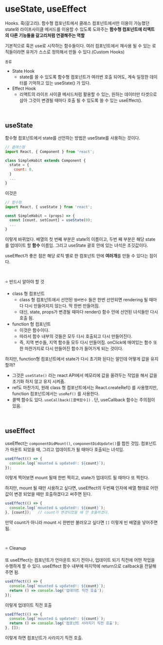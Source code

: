 # useState, useEffect

Hooks. 훅(갈고리). 함수형 컴포넌트에서 클래스 컴포넌트에서만 이용이 가능했던 state와 라이프사이클 메서드를 이용할 수 있도록 도와주는 **함수형 컴포넌트에 리액트의 다른 기능들을 갈고리처럼 연결해주는 역할**

기본적으로 훅은 use로 시작하는 함수들이다. 여러 컴포넌트에서 재사용 될 수 있는 로직들이라면 유저가 스스로 정의해서 만들 수 있다.(Custom Hooks)

`종류`

- State Hook
  - state를 쓸 수 있도록 함수형 컴포넌트가 여러번 호출 되어도, 계속 일정한 데이터를 기억하고 있는 useState() 가 있다.
- Effect Hook
  - 리액트의 라이프 사이클 메서드처럼 활용할 수 있는, 원하는 데이터만 타겟으로 삼아 그것이 변경될 때마다 호출 될 수 있도록 쓸 수 있는 useEffect().

<br/>

## useState

함수형 컴포넌트에서 state를 선언하는 방법은 useState를 사용하는 것이다.

```jsx
// 클래스형
import React, { Component } from 'react';

class SimpleHabit extends Component {
  state = {
    count: 0,
  }
  ...
}
```

이것은

```jsx
// 함수형
import React, { useState } from 'react';

const SimpleHabit = (props) => {
  const [count, setCount] = useState(0);
  ...
}
```

이렇게 바뀌었다. 배열의 첫 번째 부분은 state의 이름이고, 두번 째 부분은 해당 state를 업데이트 할 **함수** 이름임. 그리고 useState 괄호 안에 있는 녀석은 초깃값이다.

useEffect가 좋은 점은 해당 로직 별로 한 컴포넌트 안에 **여러개**를 만들 수 있다는 점이다.

<br/>

⭐️ 반드시 알아야 할 것

- class 형 컴포넌트
  - class 형 컴포넌트에서 선언된 `멤버변수` 들은 한번 선언되면 rendering 될 때마다 다시 만들어지지 않는다. 딱 한번 만들어짐.
  - 대신, state, props가 변경될 때마다 render() 함수 안에 선언된 녀석들만 다시 호출 됨.
- function 형 컴포넌트
  - 이것은 함수이다.
  - 따라서 함수 내부의 것들은 모두 다시 호출되고 다시 만들어진다.
  - 즉, 지역 변수들, 지역 함수들 모두 다시 만들어짐. onClick에 매여있는 함수 또한 마찬가지로 다시 만들어진 함수가 들어가게 되는 것이다.

하지만, function형 컴포넌트에서 state가 다시 초기화 된다는 말인데 어떻게 값을 유지할까?

- 그것은 `useState()` 라는 react API에서 메모리에 값을 올려두는 작업을 해서 값을 초기화 하지 않고 유지 시켜줌.
- ref도 마찬가지, 원래 class 형 컴포넌트에서는 React.createRef() 를 사용했지만, function 컴포넌트에서는 `useRef()` 를 사용한다.
- 콜백 함수도 있다. `useCallback([콜백함수])` . 단, useCallback 함수는 주의점이 있음.

<br/>

## useEffect

useEffect는 `componentDidMount()`, `componentDidUpdate()`를 합친 것임. 컴포넌트가 마운트 되었을 때, 그리고 업데이트가 될 때마다 호출되는 녀석임.

```jsx
useEffect(() => {
  console.log(`mounted & updated!: ${count}`);
});
```

이렇게 찍어보면 mount 될때 한번 찍히고, state가 업데이트 될 때마다 또 찍힌다.

하지만, mount 될 때만 사용하고 싶다면, useEffect의 두번째 인자에 배열 형태로 어떤 값이 변경 되었을 때만 호출하겠다고 써주면 된다.

```jsx
useEffect(() => {
  console.log(`mounted & updated!: ${count}`);
}, [count]);   // count가 변경되었을 때 만 호출하겠다.
```

만약 count가 아니라 mount 시 한번만 불러오고 싶다면 `[]` 이렇게 빈 배열을 넣어주면 됨.

<br/>

⭐️ Cleanup

또 useEffect는 컴포넌트가 언마운트 되기 전이나, 업데이트 되기 직전에 어떤 작업을 수행하게 할 수 있다. useEffect 함수 내부에 마지막에 return으로 callback을 전달해주면 됨.

```jsx
useEffect(() => {
  console.log(`mounted & updated!: ${count}`);
  return () => console.log('업데이트 직전 호출');
});
```

이렇게 업데이트 직전 호출

```jsx
useEffect(() => {
  console.log(`mounted & updated!: ${count}`);
  return () => console.log('컴포넌트 사라지기 직전 호출');
}, []);
```

이렇게 하면 컴포넌트가 사라지기 직전 호출.
